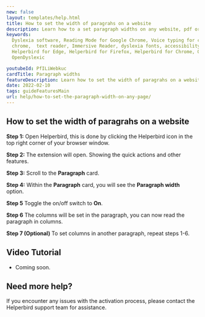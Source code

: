 ```yaml
---
new: false
layout: templates/help.html
title: How to set the width of paragrahs on a website
description: Learn how to a set paragraph widths on any website, pdf or app.
keywords:
  Dyslexia software, Reading Mode for Google Chrome, Voice typing for chrome, Text to speech for
  chrome,  text reader, Immersive Reader, dyslexia fonts, accessibility software, dyslexia software,
  Helperbird for Edge, Helperbird for Firefox, Helperbird for Chrome, Opendyslexic for Chrome,
  OpenDyslexic

youtubeId: PfILiWebkuc
cardTitle: Paragraph widths
featureDescription: Learn how to set the width of paragrahs on a website
date: 2022-02-10
tags: guideFeaturesMain
url: help/how-to-set-the-paragraph-width-on-any-page/
---
```



## How to set the width of paragrahs on a website

**Step 1:** Open Helperbird, this is done by clicking the Helperbird icon in the top right corner of your browser window.

**Step 2:** The extension will open. Showing the quick actions and other features.

**Step 3:** Scroll to the **Paragraph** card.

**Step 4:** Within the **Paragraph** card, you will see the **Paragraph width** option.

**Step 5** Toggle the on/off switch to **On**.

**Step 6** The columns will be set in the paragraph, you can now read the paragraph in columns.

**Step 7 (Optional)** To set columns in another paragraph, repeat steps 1-6.


## Video Tutorial

- Coming soon.



## Need more help?

If you encounter any issues with the activation process, please contact the Helperbird support team for assistance.

